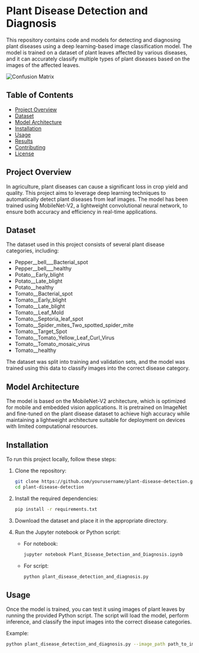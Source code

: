 # Plant Disease Detection and Diagnosis

This repository contains code and models for detecting and diagnosing plant diseases using a deep learning-based image classification model. The model is trained on a dataset of plant leaves affected by various diseases, and it can accurately classify multiple types of plant diseases based on the images of the affected leaves.

![Confusion Matrix](./CNF_Plant_Disease.png)

## Table of Contents
- [Project Overview](#project-overview)
- [Dataset](#dataset)
- [Model Architecture](#model-architecture)
- [Installation](#installation)
- [Usage](#usage)
- [Results](#results)
- [Contributing](#contributing)
- [License](#license)

## Project Overview

In agriculture, plant diseases can cause a significant loss in crop yield and quality. This project aims to leverage deep learning techniques to automatically detect plant diseases from leaf images. The model has been trained using MobileNet-V2, a lightweight convolutional neural network, to ensure both accuracy and efficiency in real-time applications.

## Dataset

The dataset used in this project consists of several plant disease categories, including:

- Pepper__bell___Bacterial_spot
- Pepper__bell___healthy
- Potato__Early_blight
- Potato__Late_blight
- Potato__healthy
- Tomato__Bacterial_spot
- Tomato__Early_blight
- Tomato__Late_blight
- Tomato__Leaf_Mold
- Tomato__Septoria_leaf_spot
- Tomato__Spider_mites_Two_spotted_spider_mite
- Tomato__Target_Spot
- Tomato__Tomato_Yellow_Leaf_Curl_Virus
- Tomato__Tomato_mosaic_virus
- Tomato__healthy

The dataset was split into training and validation sets, and the model was trained using this data to classify images into the correct disease category.

## Model Architecture

The model is based on the MobileNet-V2 architecture, which is optimized for mobile and embedded vision applications. It is pretrained on ImageNet and fine-tuned on the plant disease dataset to achieve high accuracy while maintaining a lightweight architecture suitable for deployment on devices with limited computational resources.

## Installation

To run this project locally, follow these steps:

1. Clone the repository:
    ```bash
    git clone https://github.com/yourusername/plant-disease-detection.git
    cd plant-disease-detection
    ```

2. Install the required dependencies:
    ```bash
    pip install -r requirements.txt
    ```

3. Download the dataset and place it in the appropriate directory.

4. Run the Jupyter notebook or Python script:
    - For notebook:
      ```bash
      jupyter notebook Plant_Disease_Detection_and_Diagnosis.ipynb
      ```
    - For script:
      ```bash
      python plant_disease_detection_and_diagnosis.py
      ```

## Usage

Once the model is trained, you can test it using images of plant leaves by running the provided Python script. The script will load the model, perform inference, and classify the input images into the correct disease categories.

Example:

```bash
python plant_disease_detection_and_diagnosis.py --image_path path_to_image
